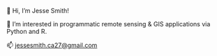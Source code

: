 👋 Hi, I’m Jesse Smith!

👀 I’m interested in programmatic remote sensing & GIS applications via Python and R.

📫 jessesmith.ca27@gmail.com

<!---
jsmithgeo4u/jsmithgeo4u is a ✨ special ✨ repository because its `README.md` (this file) appears on your GitHub profile.
You can click the Preview link to take a look at your changes.
--->
